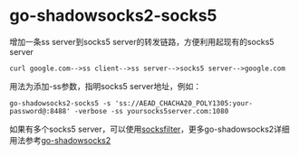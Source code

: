 # go-shadowsocks2-socks5
增加一条ss server到socks5 server的转发链路，方便利用起现有的socks5 server
```
curl google.com-->ss client-->ss server-->socks5 server-->google.com
```
用法为添加-ss参数，指明socks5 server地址，例如：
```
go-shadowsocks2-socks5 -s 'ss://AEAD_CHACHA20_POLY1305:your-password@:8488' -verbose -ss yoursocks5server.com:1080
```
如果有多个socks5 server，可以使用[socksfilter](https://github.com/esrrhs/socksfilter)，更多go-shadowsocks2详细用法参考[go-shadowsocks2](https://github.com/shadowsocks/go-shadowsocks2)
